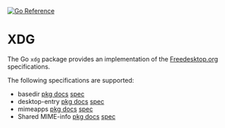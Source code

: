 [![Go Reference](https://pkg.go.dev/badge/github.com/MatthiasKunnen/xdg.svg)](https://pkg.go.dev/github.com/MatthiasKunnen/xdg)

# XDG
The Go `xdg` package provides an implementation of the [Freedesktop.org](https://specifications.freedesktop.org/) specifications.

The following specifications are supported:
- basedir
  [pkg docs](https://pkg.go.dev/github.com/MatthiasKunnen/xdg/basedir)
  [spec](https://specifications.freedesktop.org/basedir-spec/0.8)
- desktop-entry
  [pkg docs](https://pkg.go.dev/github.com/MatthiasKunnen/xdg/desktop)
  [spec](https://specifications.freedesktop.org/desktop-entry-spec/1.5)
- mimeapps
  [pkg docs](https://pkg.go.dev/github.com/MatthiasKunnen/xdg/mimeapps)
  [spec](https://specifications.freedesktop.org/mime-apps-spec/1.0.1)
- Shared MIME-info
  [pkg docs](https://pkg.go.dev/github.com/MatthiasKunnen/xdg/sharedmimeinfo)
  [spec](https://specifications.freedesktop.org/shared-mime-info-spec/0.22/)
